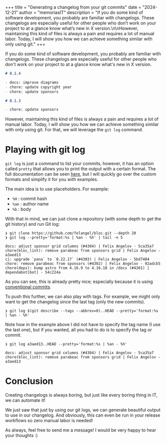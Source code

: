 +++
title = "Generating a changelog from your git commits"
date = "2024-12-21"
author = "memoriasIT"
description = "If you do some kind of software development, you probably are familiar with changelogs. These changelogs are especially useful for other people who don’t work on your project to at a glance know what’s new in X version.\n\nHowever, maintaining this kind of files is always a pain and requires a lot of manual labor. Today, I will show you how we can achieve something similar with only using git."
+++

If you do some kind of software development, you probably are familiar with changelogs. These changelogs are especially useful for other people who don't work on your project to at a glance know what's new in X version.

```markdown
# 8.1.4

- docs: improve diagrams
- chore: update copyright year
- chore: update sponsors

# 8.1.3

- chore: update sponsors
```

However, maintaining this kind of files is always a pain and requires a lot of manual labor. Today, I will show you how we can achieve something similar with only using git.
For that, we will leverage the `git log` command.

# Playing with git log

`git log` is just a command to list your commits, however, it has an option called `pretty` that allows you to print the output with a certain format.
The full documentation can be seen [here](https://git-scm.com/docs/pretty-formats), but I will quickly go over the custom formats and simplify it for you with examples.

The main idea is to use placeholders. For example:

- `%H` : commit hash
- `%an` : author name
- `%b` : body

With that in mind, we can just clone a repository (with some depth to get the git history) and run Git log:

```text
❯ git clone https://github.com/felangel/bloc.git --depth 20
❯ git log --pretty='format:%s | %an - %h' | tail -n 5

docs: adjust sponsor grid columns (#4304) | Felix Angelov - 5ca35a7
chore(bloc_lint): remove parabeac from sponsors grid | Felix Angelov - a3aed13
ci: upgrade `pana` to `0.22.17` (#4303) | Felix Angelov - 5bd7404
chore: remove parabeac from sponsors (#4302) | Felix Angelov - 92adcb5
chore(deps): bump astro from 4.16.9 to 4.16.18 in /docs (#4301) | dependabot[bot] - 54c224a
```

As you can see, this is already pretty nice; especially because it is using [conventional commits](https://www.conventionalcommits.org/en/v1.0.0/).

To push this further, we can also play with tags. For example, we might only want to get the changelog since the last tag (only the new commits).

```text
❯ git log $(git describe --tags --abbrev=0)..HEAD --pretty='format:%s | %an - %h'
```

Note how in the example above I did not have to specify the tag name (I use the last one), but if you wanted, all you had to do is to specify the tag or commit.

```text
❯ git log a3aed13..HEAD --pretty='format:%s | %an - %h'

docs: adjust sponsor grid columns (#4304) | Felix Angelov - 5ca35a7
chore(bloc_lint): remove parabeac from sponsors grid | Felix Angelov - a3aed13
```

# Conclusion

Creating changelogs is always boring, but just like every boring thing in IT, we can automate it!

We just saw that just by using our git logs, we can generate beautiful output to use in our changelog.
And obviously, this can even be run in your release workflows so zero manual labor is needed!

As always, feel free to send me a message!
I would be very happy to hear your thoughts :)
